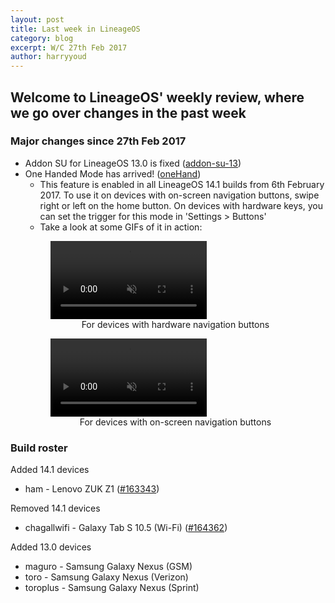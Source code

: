 ```yaml
---
layout: post
title: Last week in LineageOS
category: blog
excerpt: W/C 27th Feb 2017
author: harryyoud
---
```


## Welcome to LineageOS' weekly review, where we go over changes in the past week

### Major changes since 27th Feb 2017
* Addon SU for LineageOS 13.0 is fixed ([addon-su-13](https://review.lineageos.org/#/q/topic:addon-su-13+(status:open+OR+status:merged)))
* One Handed Mode has arrived! ([oneHand](https://review.lineageos.org/#/q/status:merged+branch:cm-14.1+topic:oneHand))
    * This feature is enabled in all LineageOS 14.1 builds from 6th February 2017. To use it on devices with on-screen navigation buttons, swipe right or left on the home button. On devices with hardware keys, you can set the trigger for this mode in 'Settings > Buttons'
    * Take a look at some GIFs of it in action:
    <div class="container">
        <div class="row">
            <div class="col-sm-6">
                <figure>
                    <video class="center-block" width="250" src="{{site.baseurl}}/images/2017-03-06/onehand-hardware.mp4" autoplay loop muted>
                        <img class="center-block" src="{{site.baseurl}}/images/2017-03-06/onehand-hardware.gif" style="max-width:250px">
                    </video>
                    <figcaption style="text-align:center;">For devices with hardware navigation buttons</figcaption>
                </figure>
            </div>
            <div class="col-sm-6">
                <figure>
                    <video class="center-block" width="250" src="{{site.baseurl}}/images/2017-03-06/onehand-navbar.mp4" autoplay loop muted>
                        <img class="center-block" src="{{site.baseurl}}/images/2017-03-06/onehand-navbar.gif" style="max-width:250px">
                    </video>
                    <figcaption style="text-align:center;">For devices with on-screen navigation buttons</figcaption>
                </figure>
            </div>
        </div>
    </div>

### Build roster

Added 14.1 devices

* ham - Lenovo ZUK Z1 ([#163343](https://review.lineageos.org/#/c/163343/))

Removed 14.1 devices

* chagallwifi - Galaxy Tab S 10.5 (Wi-Fi) ([#164362](https://review.lineageos.org/#/c/164362/))

Added 13.0 devices

* maguro - Samsung Galaxy Nexus (GSM)
* toro - Samsung Galaxy Nexus (Verizon)
* toroplus - Samsung Galaxy Nexus (Sprint)
